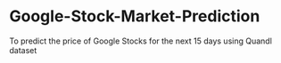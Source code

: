 # Google-Stock-Market-Prediction
To predict the price of Google Stocks for the next 15 days using Quandl dataset
